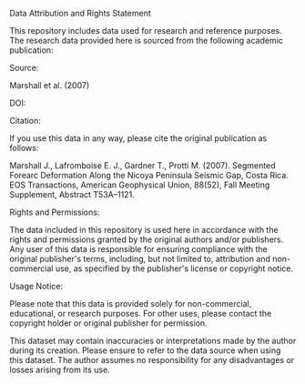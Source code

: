 Data Attribution and Rights Statement


This repository includes data used for research and reference purposes. The research data provided here is sourced from the following academic publication:


Source:

Marshall et al. (2007)

DOI:

Citation:

If you use this data in any way, please cite the original publication as follows:

Marshall J., Lafromboise E. J., Gardner T., Protti M. (2007). Segmented Forearc Deformation Along the Nicoya Peninsula Seismic Gap, Costa Rica. EOS Transactions, American Geophysical Union, 88(52), Fall Meeting Supplement, Abstract T53A–1121.

Rights and Permissions:

The data included in this repository is used here in accordance with the rights and permissions granted by the original authors and/or publishers. Any user of this data is responsible for ensuring compliance with the original publisher's terms, including, but not limited to, attribution and non-commercial use, as specified by the publisher's license or copyright notice.

Usage Notice:

Please note that this data is provided solely for non-commercial, educational, or research purposes. For other uses, please contact the copyright holder or original publisher for permission.

This dataset may contain inaccuracies or interpretations made by the author during its creation. Please ensure to refer to the data source when using this dataset. The author assumes no responsibility for any disadvantages or losses arising from its use.
